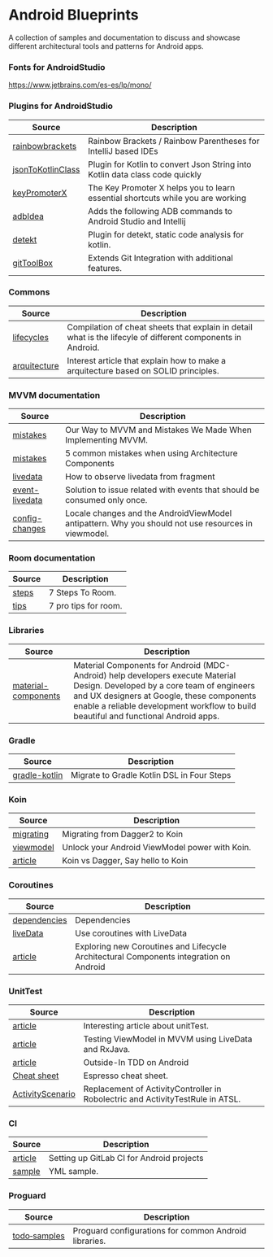 # Android Blueprints
A collection of samples and documentation to discuss and showcase different architectural tools and patterns for Android apps.

### Fonts for AndroidStudio

https://www.jetbrains.com/es-es/lp/mono/

### Plugins for AndroidStudio

| Source | Description |
| ------------- | ------------- |
| [rainbowbrackets](https://plugins.jetbrains.com/plugin/10080-rainbow-brackets) | Rainbow Brackets / Rainbow Parentheses for IntelliJ based IDEs
| [jsonToKotlinClass](https://plugins.jetbrains.com/plugin/9960-json-to-kotlin-class-jsontokotlinclass-) | Plugin for Kotlin to convert Json String into Kotlin data class code quickly
| [keyPromoterX](https://plugins.jetbrains.com/plugin/9792-key-promoter-x) | The Key Promoter X helps you to learn essential shortcuts while you are working
| [adbIdea](https://plugins.jetbrains.com/plugin/7380-adb-idea) | Adds the following ADB commands to Android Studio and Intellij
| [detekt](https://plugins.jetbrains.com/plugin/10761-detekt) | Plugin for detekt, static code analysis for kotlin.
| [gitToolBox](https://plugins.jetbrains.com/plugin/7499-gittoolbox) | Extends Git Integration with additional features.

### Commons

| Source | Description |
| ------------- | ------------- |
| [lifecycles](https://github.com/JoseAlcerreca/android-lifecycles) | Compilation of cheat sheets that explain in detail what is the lifecyle of different components in Android.
| [arquitecture](https://android.jlelse.eu/android-app-architecture-ground-up-d634eda1f21d) | Interest article that explain how to make a arquitecture based on SOLID principles. 

### MVVM documentation
| Source | Description |
| ------------- | ------------- |
| [mistakes](https://proandroiddev.com/our-way-to-mvvmi-and-mistakes-we-made-when-implementing-mvvm-5f5448b5ad50) | Our Way to MVVM and Mistakes We Made When Implementing MVVM.
| [mistakes](https://proandroiddev.com/5-common-mistakes-when-using-architecture-components-403e9899f4cb) | 5 common mistakes when using Architecture Components
| [livedata](https://blog.usejournal.com/observe-livedata-from-viewmodel-in-fragment-fd7d14f9f5fb) | How to observe livedata from fragment
| [event-livedata](https://medium.com/androiddevelopers/livedata-with-snackbar-navigation-and-other-events-the-singleliveevent-case-ac2622673150) | Solution to issue related with events that should be consumed only once.
| [config-changes](https://medium.com/androiddevelopers/locale-changes-and-the-androidviewmodel-antipattern-84eb677660d9) | Locale changes and the AndroidViewModel antipattern. Why you should not use resources in viewmodel.

### Room documentation
| Source | Description |
| ------------- | ------------- |
| [steps](https://medium.com/androiddevelopers/7-steps-to-room-27a5fe5f99b2) | 7 Steps To Room.
| [tips](https://medium.com/androiddevelopers/7-pro-tips-for-room-fbadea4bfbd1) | 7 pro tips for room.

### Libraries
| Source | Description |
| ------------- | ------------- |
| [material-components](https://github.com/material-components/material-components-android) | Material Components for Android (MDC-Android) help developers execute Material Design. Developed by a core team of engineers and UX designers at Google, these components enable a reliable development workflow to build beautiful and functional Android apps.

### Gradle
| Source | Description |
| ------------- | ------------- |
| [gradle-kotlin](https://proandroiddev.com/migrate-to-gradle-kotlin-dsl-in-4-steps-f3e3b27e1f4d) | Migrate to Gradle Kotlin DSL in Four Steps

### Koin
| Source | Description |
| ------------- | ------------- |
| [migrating](https://proandroiddev.com/migrating-from-dagger2-to-koin-3b2b3f5285e9) | Migrating from Dagger2 to Koin
| [viewmodel](https://android.jlelse.eu/unlock-your-android-viewmodel-power-with-koin-23eda8f493be) | Unlock your Android ViewModel power with Koin.
| [article](https://blog.usejournal.com/android-koin-with-mvvm-and-retrofit-e040e4e15f9d) | Koin vs Dagger, Say hello to Koin

### Coroutines
| Source | Description |
| ------------- | ------------- |
| [dependencies](https://developer.android.com/jetpack/androidx/releases/lifecycle) | Dependencies
| [liveData](https://developer.android.com/topic/libraries/architecture/coroutines#livedata) | Use coroutines with LiveData
| [article](https://medium.com/corouteam/exploring-kotlin-coroutines-and-lifecycle-architectural-components-integration-on-android-c63bb8a9156f) | Exploring new Coroutines and Lifecycle Architectural Components integration on Android


### UnitTest
| Source | Description |
| ------------- | ------------- |
| [article](https://medium.com/@Cyrdup/unit-testing-youre-doing-it-wrong-407a07692989) | Interesting article about unitTest.
| [article](https://medium.com/@nicolas.duponchel/testing-viewmodel-in-mvvm-using-livedata-and-rxjava-b27878495220) | Testing ViewModel in MVVM using LiveData and RxJava.
| [article](https://proandroiddev.com/outside-in-tdd-on-android-5f0651054946) | Outside-In TDD on Android
| [Cheat sheet](https://android.github.io/android-test/downloads/espresso-cheat-sheet-2.1.0.pdf) | Espresso cheat sheet.
| [ActivityScenario](https://developer.android.com/reference/androidx/test/core/app/ActivityScenario) | Replacement of ActivityController in Robolectric and ActivityTestRule in ATSL.

### CI
| Source | Description |
| ------------- | ------------- |
| [article](https://about.gitlab.com/blog/2018/10/24/setting-up-gitlab-ci-for-android-projects/) | Setting up GitLab CI for Android projects
| [sample](https://gist.github.com/illuzor/988385c493d3f7ed7193a6e3ce001a68) | YML sample.

### Proguard
| Source | Description |
| ------------- | ------------- |
| [todo‑samples](https://github.com/krschultz/android-proguard-snippets) | Proguard configurations for common Android libraries.

